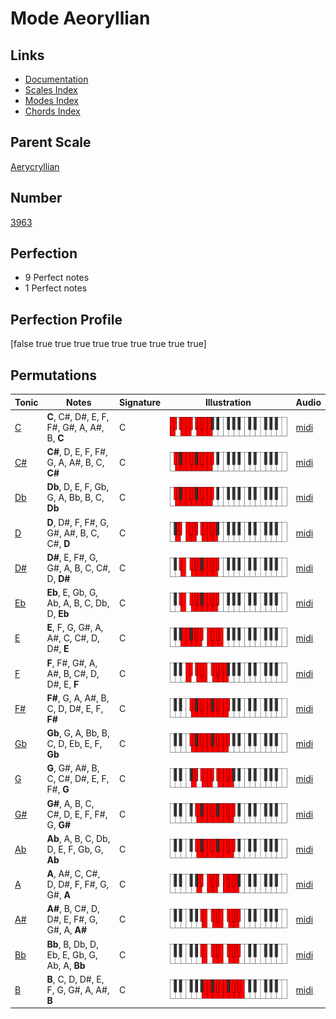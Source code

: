 # Mode Aeoryllian

## Links

- [Documentation](index.md)
- [Scales Index](Scales.md)
- [Modes Index](Modes.md)
- [Chords Index](Chords.md)

## Parent Scale

[Aerycryllian](ScaleAerycryllian.md)

## Number

[3963](https://ianring.com/musictheory/scales/3963)

## Perfection

- 9 Perfect notes
- 1 Perfect notes

## Perfection Profile

[false true true true true true true true true true]

## Permutations

| Tonic | Notes | Signature | Illustration | Audio |
|-------|-------|-----------|--------------|-------|
| [C](ModeCNaturalAeoryllian.md) | **C**, C#, D#, E, F, F#, G#, A, A#, B, **C** | C | ![CNaturalAeoryllian](ModeCNaturalAeoryllian.png) | [midi](https://github.com/edipermadi/music/blob/main/docs/ModeCNaturalAeoryllian.mid?raw=true) |
| [C#](ModeCSharpAeoryllian.md) | **C#**, D, E, F, F#, G, A, A#, B, C, **C#** | C | ![CSharpAeoryllian](ModeCSharpAeoryllian.png) | [midi](https://github.com/edipermadi/music/blob/main/docs/ModeCSharpAeoryllian.mid?raw=true) |
| [Db](ModeDFlatAeoryllian.md) | **Db**, D, E, F, Gb, G, A, Bb, B, C, **Db** | C | ![DFlatAeoryllian](ModeDFlatAeoryllian.png) | [midi](https://github.com/edipermadi/music/blob/main/docs/ModeDFlatAeoryllian.mid?raw=true) |
| [D](ModeDNaturalAeoryllian.md) | **D**, D#, F, F#, G, G#, A#, B, C, C#, **D** | C | ![DNaturalAeoryllian](ModeDNaturalAeoryllian.png) | [midi](https://github.com/edipermadi/music/blob/main/docs/ModeDNaturalAeoryllian.mid?raw=true) |
| [D#](ModeDSharpAeoryllian.md) | **D#**, E, F#, G, G#, A, B, C, C#, D, **D#** | C | ![DSharpAeoryllian](ModeDSharpAeoryllian.png) | [midi](https://github.com/edipermadi/music/blob/main/docs/ModeDSharpAeoryllian.mid?raw=true) |
| [Eb](ModeEFlatAeoryllian.md) | **Eb**, E, Gb, G, Ab, A, B, C, Db, D, **Eb** | C | ![EFlatAeoryllian](ModeEFlatAeoryllian.png) | [midi](https://github.com/edipermadi/music/blob/main/docs/ModeEFlatAeoryllian.mid?raw=true) |
| [E](ModeENaturalAeoryllian.md) | **E**, F, G, G#, A, A#, C, C#, D, D#, **E** | C | ![ENaturalAeoryllian](ModeENaturalAeoryllian.png) | [midi](https://github.com/edipermadi/music/blob/main/docs/ModeENaturalAeoryllian.mid?raw=true) |
| [F](ModeFNaturalAeoryllian.md) | **F**, F#, G#, A, A#, B, C#, D, D#, E, **F** | C | ![FNaturalAeoryllian](ModeFNaturalAeoryllian.png) | [midi](https://github.com/edipermadi/music/blob/main/docs/ModeFNaturalAeoryllian.mid?raw=true) |
| [F#](ModeFSharpAeoryllian.md) | **F#**, G, A, A#, B, C, D, D#, E, F, **F#** | C | ![FSharpAeoryllian](ModeFSharpAeoryllian.png) | [midi](https://github.com/edipermadi/music/blob/main/docs/ModeFSharpAeoryllian.mid?raw=true) |
| [Gb](ModeGFlatAeoryllian.md) | **Gb**, G, A, Bb, B, C, D, Eb, E, F, **Gb** | C | ![GFlatAeoryllian](ModeGFlatAeoryllian.png) | [midi](https://github.com/edipermadi/music/blob/main/docs/ModeGFlatAeoryllian.mid?raw=true) |
| [G](ModeGNaturalAeoryllian.md) | **G**, G#, A#, B, C, C#, D#, E, F, F#, **G** | C | ![GNaturalAeoryllian](ModeGNaturalAeoryllian.png) | [midi](https://github.com/edipermadi/music/blob/main/docs/ModeGNaturalAeoryllian.mid?raw=true) |
| [G#](ModeGSharpAeoryllian.md) | **G#**, A, B, C, C#, D, E, F, F#, G, **G#** | C | ![GSharpAeoryllian](ModeGSharpAeoryllian.png) | [midi](https://github.com/edipermadi/music/blob/main/docs/ModeGSharpAeoryllian.mid?raw=true) |
| [Ab](ModeAFlatAeoryllian.md) | **Ab**, A, B, C, Db, D, E, F, Gb, G, **Ab** | C | ![AFlatAeoryllian](ModeAFlatAeoryllian.png) | [midi](https://github.com/edipermadi/music/blob/main/docs/ModeAFlatAeoryllian.mid?raw=true) |
| [A](ModeANaturalAeoryllian.md) | **A**, A#, C, C#, D, D#, F, F#, G, G#, **A** | C | ![ANaturalAeoryllian](ModeANaturalAeoryllian.png) | [midi](https://github.com/edipermadi/music/blob/main/docs/ModeANaturalAeoryllian.mid?raw=true) |
| [A#](ModeASharpAeoryllian.md) | **A#**, B, C#, D, D#, E, F#, G, G#, A, **A#** | C | ![ASharpAeoryllian](ModeASharpAeoryllian.png) | [midi](https://github.com/edipermadi/music/blob/main/docs/ModeASharpAeoryllian.mid?raw=true) |
| [Bb](ModeBFlatAeoryllian.md) | **Bb**, B, Db, D, Eb, E, Gb, G, Ab, A, **Bb** | C | ![BFlatAeoryllian](ModeBFlatAeoryllian.png) | [midi](https://github.com/edipermadi/music/blob/main/docs/ModeBFlatAeoryllian.mid?raw=true) |
| [B](ModeBNaturalAeoryllian.md) | **B**, C, D, D#, E, F, G, G#, A, A#, **B** | C | ![BNaturalAeoryllian](ModeBNaturalAeoryllian.png) | [midi](https://github.com/edipermadi/music/blob/main/docs/ModeBNaturalAeoryllian.mid?raw=true) |
